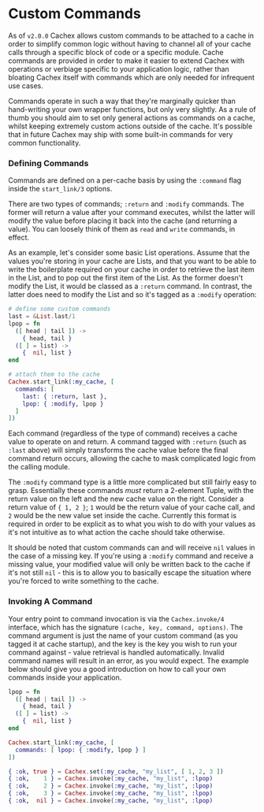 # Custom Commands

As of `v2.0.0` Cachex allows custom commands to be attached to a cache in order to simplify common logic without having to channel all of your cache calls through a specific block of code or a specific module. Cache commands are provided in order to make it easier to extend Cachex with operations or verbiage specific to your application logic, rather than bloating Cachex itself with commands which are only needed for infrequent use cases.

Commands operate in such a way that they're marginally quicker than hand-writing your own wrapper functions, but only very slightly. As a rule of thumb you should aim to set only general actions as commands on a cache, whilst keeping extremely custom actions outside of the cache. It's possible that in future Cachex may ship with some built-in commands for very common functionality.

### Defining Commands

Commands are defined on a per-cache basis by using the `:command` flag inside the `start_link/3` options.

There are two types of commands; `:return` and `:modify` commands. The former will return a value after your command executes, whilst the latter will modify the value before placing it back into the cache (and returning a value). You can loosely think of them as `read` and `write` commands, in effect.

As an example, let's consider some basic List operations. Assume that the values you're storing in your cache are Lists, and that you want to be able to write the boilerplate required on your cache in order to retrieve the last item in the List, and to pop out the first item of the List. As the former doesn't modify the List, it would be classed as a `:return` command. In contrast, the latter does need to modify the List and so it's tagged as a `:modify` operation:

```elixir
# define some custom commands
last = &List.last/1
lpop = fn
  ([ head | tail ]) ->
    { head, tail }
  ([ ] = list) ->
    {  nil, list }
end

# attach them to the cache
Cachex.start_link(:my_cache, [
  commands: [
    last: { :return, last },
    lpop: { :modify, lpop }
  ]
])
```

Each command (regardless of the type of command) receives a cache value to operate on and return. A command tagged with `:return` (such as `:last` above) will simply transforms the cache value before the final command return occurs, allowing the cache to mask complicated logic from the calling module.

The `:modify` command type is a little more complicated but still fairly easy to grasp. Essentially these commands *must* return a 2-element Tuple, with the return value on the left and the new cache value on the right. Consider a return value of `{ 1, 2 }`; `1` would be the return value of your cache call, and `2` would be the new value set inside the cache. Currently this format is required in order to be explicit as to what you wish to do with your values as it's not intuitive as to what action the cache should take otherwise.

It should be noted that custom commands can and will receive `nil` values in the case of a missing key. If you're using a `:modify` command and receive a missing value, your modified value will only be written back to the cache if it's not still `nil` - this is to allow you to basically escape the situation where you're forced to write something to the cache.

### Invoking A Command

Your entry point to command invocation is via the `Cachex.invoke/4` interface, which has the signature `(cache, key, command, options)`. The command argument is just the name of your custom command (as you tagged it at cache startup), and the key is the key you wish to run your command against - value retrieval is handled automatically. Invalid command names will result in an error, as you would expect. The example below should give you a good introduction on how to call your own commands inside your application.

```elixir
lpop = fn
  ([ head | tail ]) ->
    { head, tail }
  ([ ] = list) ->
    {  nil, list }
end

Cachex.start_link(:my_cache, [
  commands: [ lpop: { :modify, lpop } ]
])

{ :ok, true } = Cachex.set(:my_cache, "my_list", [ 1, 2, 3 ])
{ :ok,    1 } = Cachex.invoke(:my_cache, "my_list", :lpop)
{ :ok,    2 } = Cachex.invoke(:my_cache, "my_list", :lpop)
{ :ok,    3 } = Cachex.invoke(:my_cache, "my_list", :lpop)
{ :ok,  nil } = Cachex.invoke(:my_cache, "my_list", :lpop)
```
